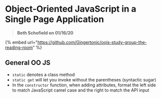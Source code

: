 # Object-Oriented JavaScript in a Single Page Application

> **Beth Schofield on 01/16/20**

{% embed url="https://github.com/Gingertonic/oojs-study-group-the-reading-room" %}

## **General OO JS**

* `static` denotes a class method
* `static get` will let you invoke without the parentheses \(syntactic sugar\)
* In the `constructor` function, when adding attributes, format the left side to match JavaScript camel case and the right to match the API input


